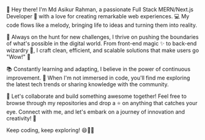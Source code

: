 👋 Hey there! I'm Md Asikur Rahman, a passionate Full Stack MERN/Next.js Developer 🚀 with a love for creating remarkable web experiences. 💻 My code flows like a melody, bringing life to ideas and turning them into reality.

🎯 Always on the hunt for new challenges, I thrive on pushing the boundaries of what's possible in the digital world. From front-end magic ✨ to back-end wizardry 🔮, I craft clean, efficient, and scalable solutions that make users go "Wow!" 🌟

📚 Constantly learning and adapting, I believe in the power of continuous improvement. 🚀 When I'm not immersed in code, you'll find me exploring the latest tech trends or sharing knowledge with the community.

🌱 Let's collaborate and build something awesome together! Feel free to browse through my repositories and drop a ⭐ on anything that catches your eye. Connect with me, and let's embark on a journey of innovation and creativity! 🌈

Keep coding, keep exploring! 😄👨‍💻
